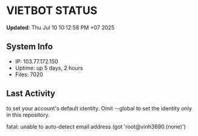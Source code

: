 # VIETBOT STATUS
**Updated**: Thu Jul 10 10:12:58 PM +07 2025

## System Info
- IP: 103.77.172.150
- Uptime: up 5 days, 2 hours
- Files: 7020

## Last Activity

to set your account's default identity.
Omit --global to set the identity only in this repository.

fatal: unable to auto-detect email address (got 'root@vinh3690.(none)')
